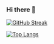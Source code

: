 ### Hi there 👋

[![GitHub Streak](https://streak-stats.demolab.com/?user=Danis-Mav)](https://git.io/streak-stats)

[![Top Langs](https://github-readme-stats.vercel.app/api/top-langs/?username=your-github-Danis-Mav)](https://github.com/anuraghazra/github-readme-stats)
